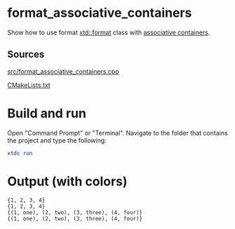 # format_associative_containers

Show how to use format [xtd::format](https://gammasoft71.github.io/xtd/reference_guides/latest/_format_page.html) class with [associative containers](https://en.cppreference.com/w/cpp/container).

## Sources

[src/format_associative_containers.cpp](src/format_associative_containers.cpp)

[CMakeLists.txt](CMakeLists.txt)

# Build and run

Open "Command Prompt" or "Terminal". Navigate to the folder that contains the project and type the following:

```cmake
xtdc run
```

# Output (with colors)

```
{1, 2, 3, 4}
{1, 2, 3, 4}
{(1, one), (2, two), (3, three), (4, four)}
{(1, one), (2, two), (3, three), (4, four)}
```

